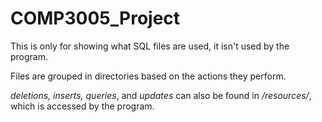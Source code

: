 # COMP3005_Project

This is only for showing what SQL files are used, it isn't used by the program.

Files are grouped in directories based on the actions they perform.

*deletions, inserts, queries*, and *updates* can also be found in */resources/*, which is accessed by the program.
